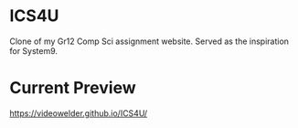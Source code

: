 # ICS4U
Clone of my Gr12 Comp Sci assignment website. Served as the inspiration for System9.

# Current Preview

https://videowelder.github.io/ICS4U/
